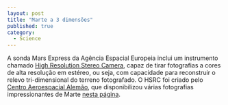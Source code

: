 ```yaml
---
layout: post
title: "Marte a 3 dimensões"
published: true
category:
  - Science
---
```

<p>A sonda Mars Express da Agência Espacial Europeia inclui um instrumento chamado <a href="http://www.dlr.de/mars-express/hrsc">High Resolution Stereo Camera</a>, capaz de tirar fotografias a cores de alta resolução em estéreo, ou seja, com capacidade para reconstruir o relevo tri-dimensional do terreno fotografado. O HSRC foi criado pelo <a href="http://www.dlr.de/dlr">Centro Aeroespacial Alemão</a>, que disponibilizou várias fotografias impressionantes de Marte <a href="http://www.dlr.de/mars-express/images/230104/bilder_230104.html">nesta página</a>.</p>

